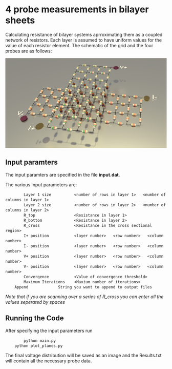 # 4 probe measurements in bilayer sheets

Calculating resistance of bilayer systems aprroximating them as a coupled network of resistors. Each layer is assumed to have uniform values for the value of each resistor element. The schematic of the grid and the four probes are as follows:

  ![Schematic for the calculation](https://raw.githubusercontent.com/ShinjanM/Graphene_Layer_Resistance/master/Schematic.png)


## Input paramters
The input paramters are specified in the file **input.dat**.

The various input parameters are:
```        
        Layer 1 size          <number of rows in layer 1>   <number of columns in layer 1>   
        Layer 2 size          <number of rows in layer 2>   <number of columns in layer 2>   
        R_top                 <Resistance in layer 1>  
        R_bottom              <Resistance in layer 2>  
        R_cross               <Resistance in the cross sectional region>   
        I+ position           <layer number>   <row number>   <column number>  
        I- position           <layer number>   <row number>   <column number>  
        V+ position           <layer number>   <row number>   <column number>    
        V- position           <layer number>   <row number>   <column number> 
        Convergence           <Value of convergence threshold>  
        Maximum Iterations    <Maxium number of iterations>  
	Append		       String you want to append to output files	
```	
*Note that if you are scanning over a series of R_cross you can enter all the values seperated by spaces*

## Running the Code
After specifying the input parameters run 
```
        python main.py
	python plot_planes.py
```     
The final voltage distribution will be saved as an image and the Results.txt will contain all the necessary probe data.
